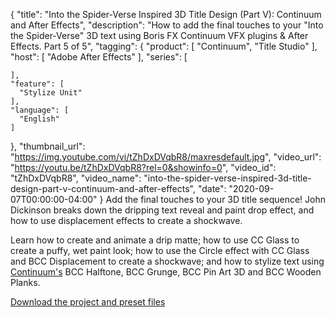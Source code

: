 {
  "title": "Into the Spider-Verse Inspired 3D Title Design (Part V): Continuum and After Effects",
  "description": "How to add the final touches to your \"Into the Spider-Verse\" 3D text using Boris FX Continuum VFX plugins & After Effects. Part 5 of 5",
  "tagging": {
    "product": [
      "Continuum",
      "Title Studio"
    ],
    "host": [
      "Adobe After Effects"
    ],
    "series": [

    ],
    "feature": [
      "Stylize Unit"
    ],
    "language": [
      "English"
    ]
  },
  "thumbnail_url": "https://img.youtube.com/vi/tZhDxDVqbR8/maxresdefault.jpg",
  "video_url": "https://youtu.be/tZhDxDVqbR8?rel=0&showinfo=0",
  "video_id": "tZhDxDVqbR8",
  "video_name": "into-the-spider-verse-inspired-3d-title-design-part-v-continuum-and-after-effects",
  "date": "2020-09-07T00:00:00-04:00"
}
Add the final touches to your 3D title sequence! John Dickinson breaks down the dripping text reveal and paint drop effect, and how to use displacement effects to create a shockwave. 

Learn how to create and animate a drip matte; how to use CC Glass to create a puffy, wet paint look; how to use the Circle effect with CC Glass and BCC Displacement to create a shockwave; and how to stylize text using [Continuum's](https://borisfx.com/products/continuum/ "Boris FX Continuum") BCC Halftone, BCC Grunge, BCC Pin Art 3D and BCC Wooden Planks.

[Download the project and preset files](https://bit.ly/34epylP "Boris FX Project File")
